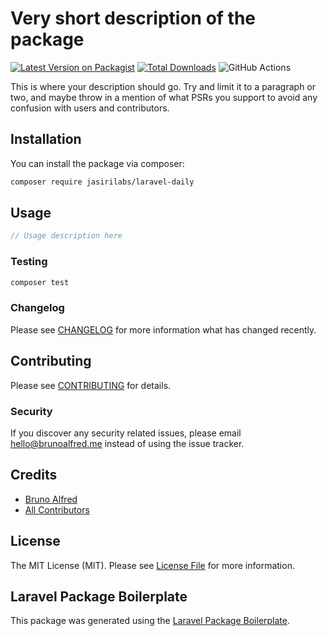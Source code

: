 # Very short description of the package

[![Latest Version on Packagist](https://img.shields.io/packagist/v/jasirilabs/laravel-daily.svg?style=flat-square)](https://packagist.org/packages/jasirilabs/laravel-daily)
[![Total Downloads](https://img.shields.io/packagist/dt/jasirilabs/laravel-daily.svg?style=flat-square)](https://packagist.org/packages/jasirilabs/laravel-daily)
![GitHub Actions](https://github.com/jasirilabs/laravel-daily/actions/workflows/main.yml/badge.svg)

This is where your description should go. Try and limit it to a paragraph or two, and maybe throw in a mention of what PSRs you support to avoid any confusion with users and contributors.

## Installation

You can install the package via composer:

```bash
composer require jasirilabs/laravel-daily
```

## Usage

```php
// Usage description here
```

### Testing

```bash
composer test
```

### Changelog

Please see [CHANGELOG](CHANGELOG.md) for more information what has changed recently.

## Contributing

Please see [CONTRIBUTING](CONTRIBUTING.md) for details.

### Security

If you discover any security related issues, please email hello@brunoalfred.me instead of using the issue tracker.

## Credits

-   [Bruno Alfred](https://github.com/jasirilabs)
-   [All Contributors](../../contributors)

## License

The MIT License (MIT). Please see [License File](LICENSE.md) for more information.

## Laravel Package Boilerplate

This package was generated using the [Laravel Package Boilerplate](https://laravelpackageboilerplate.com).
